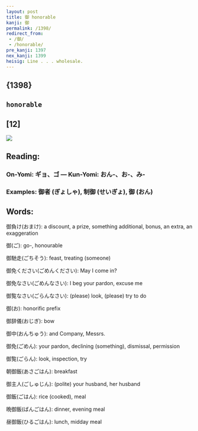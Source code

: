 ```yaml
---
layout: post
title: 御 honorable
kanji: 御
permalink: /1398/
redirect_from:
 - /御/
 - /honorable/
pre_kanji: 1397
nex_kanji: 1399
heisig: Line . . . wholesale.
---
```


## {1398}

## `honorable`

## [12]

<div class="stroke"><img src="E5BEA1.png" /></div>

## Reading:

### On-Yomi: ギョ、ゴ &mdash; Kun-Yomi: おん-、お-、み-

### Examples: 御者 (ぎょしゃ), 制御 (せいぎょ), 御 (おん)

## Words:

御負け(おまけ): a discount, a prize, something additional, bonus, an extra, an exaggeration

御(ご): go-, honourable

御馳走(ごちそう): feast, treating (someone)

御免ください(ごめんください): May I come in?

御免なさい(ごめんなさい): I beg your pardon, excuse me

御覧なさい(ごらんなさい): (please) look, (please) try to do

御(お): honorific prefix

御辞儀(おじぎ): bow

御中(おんちゅう): and Company, Messrs.

御免(ごめん): your pardon, declining (something), dismissal, permission

御覧(ごらん): look, inspection, try

朝御飯(あさごはん): breakfast

御主人(ごしゅじん): (polite) your husband, her husband

御飯(ごはん): rice (cooked), meal

晩御飯(ばんごはん): dinner, evening meal

昼御飯(ひるごはん): lunch, midday meal
